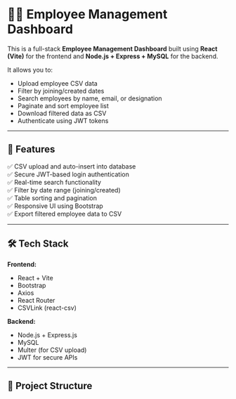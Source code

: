 # 🧑‍💼 Employee Management Dashboard

This is a full-stack **Employee Management Dashboard** built using **React (Vite)** for the frontend and **Node.js + Express + MySQL** for the backend.

It allows you to:
- Upload employee CSV data
- Filter by joining/created dates
- Search employees by name, email, or designation
- Paginate and sort employee list
- Download filtered data as CSV
- Authenticate using JWT tokens

---

## 🚀 Features

✅ CSV upload and auto-insert into database  
✅ Secure JWT-based login authentication  
✅ Real-time search functionality  
✅ Filter by date range (joining/created)  
✅ Table sorting and pagination  
✅ Responsive UI using Bootstrap  
✅ Export filtered employee data to CSV  

---

## 🛠️ Tech Stack

**Frontend:**
- React + Vite
- Bootstrap
- Axios
- React Router
- CSVLink (react-csv)

**Backend:**
- Node.js + Express.js
- MySQL
- Multer (for CSV upload)
- JWT for secure APIs

---

## 🔧 Project Structure

